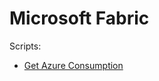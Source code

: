 # Microsoft Fabric

Scripts:

- [Get Azure Consumption](./fabric_nb_code_get_azure_cost_data_example/)